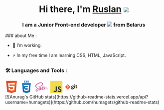 <h1 align="center">Hi there, I'm <a href="" target="_blank">Ruslan</a> 
<img src="https://github.com/blackcater/blackcater/raw/main/images/Hi.gif" height="32"/></h1>
<h3 align="center">I am a Junior Front-end developer <img src="https://media.giphy.com/media/WUlplcMpOCEmTGBtBW/giphy.gif" width="30"> from Belarus</h3>
### about Me :


- :telescope: I’m working.

- :zap: In my free time I am learning CSS, HTML, JavaScript.

### :hammer_and_wrench: Languages and Tools :
<div>
  <img src="https://github.com/devicons/devicon/blob/master/icons/html5/html5-original.svg" title="HTML5" alt="HTML" width="40" height="40"/>&nbsp;
  <img src="https://github.com/devicons/devicon/blob/master/icons/css3/css3-plain-wordmark.svg"  title="CSS3" alt="CSS" width="40" height="40"/>&nbsp;
  <img src="https://github.com/devicons/devicon/blob/master/icons/sass/sass-original.svg" title="SASS" alt="SASS" width="40" height="40"/>&nbsp;
  <img src="https://github.com/devicons/devicon/blob/master/icons/javascript/javascript-original.svg" title="JavaScript" alt="JavaScript" width="40" height="40"/>&nbsp;
  <img src="https://github.com/devicons/devicon/blob/master/icons/git/git-original-wordmark.svg" title="Git" **alt="Git" width="40" height="40"/>
</div>
[![Anurag's GitHub stats](https://github-readme-stats.vercel.app/api?username=humagets)](https://github.com/humagets/github-readme-stats)
